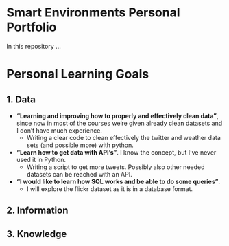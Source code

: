# Smart Environments Personal Portfolio
In this repository ...
# Personal Learning Goals
## 1. Data
* **“Learning and improving how to properly and effectively clean data”**, since now
in most of the courses we’re given already clean datasets and I don’t have much
experience.
  * Writing a clear code to clean effectively the twitter and weather data sets
(and possible more) with python.
* **“Learn how to get data with API’s”**. I know the concept, but I’ve never used it in
Python.
  * Writing a script to get more tweets. Possibly also other needed datasets
can be reached with an API.
* **“I would like to learn how SQL works and be able to do some queries”**.
  * I will explore the flickr dataset as it is in a database format.
## 2. Information

## 3. Knowledge
